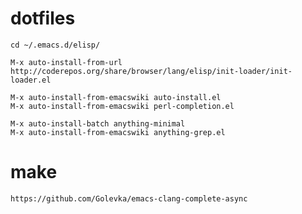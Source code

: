 # dotfiles

    cd ~/.emacs.d/elisp/

    M-x auto-install-from-url http://coderepos.org/share/browser/lang/elisp/init-loader/init-loader.el

    M-x auto-install-from-emacswiki auto-install.el
    M-x auto-install-from-emacswiki perl-completion.el

	M-x auto-install-batch anything-minimal
	M-x auto-install-from-emacswiki anything-grep.el

<!-- M-x auto-install-from-emacswiki anything-rcodetools.el -->

<!-- M-x auto-install-from-url http://www.cx4a.org/pub/auto-complete-ruby.el -->

# make

    https://github.com/Golevka/emacs-clang-complete-async

<!-- # ??? -->

<!--     curl -O https://raw.github.com/karupanerura/plenv.el/master/plenv.el -->

<!-- # gem -->

<!--     gem install rcodetools fastri -->
<!--     cp /Library/Ruby/Gems/1.8/gems/rcodetools-0.8.5.0/rcodetools.el ~/.emacs.d/elisp/ -->

